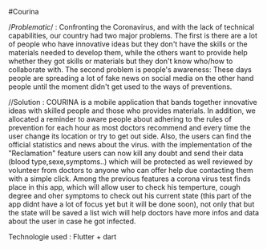 #Courina

/*Problematic*/ :
Confronting the Coronavirus, and with the lack of technical capabilities, our country had two major problems. The first is there are a lot of people who have innovative ideas but they don't have  the skills or the materials needed to develop them, while the others want to provide help whether they got skills or materials but they don't know who/how to collaborate with. The second problem is people's awareness: These days people are spreading a lot of fake news on social media on the other hand people until the moment didn't get used to the ways of preventions.

//Solution :
COURINA is a mobile application that bands together innovative ideas with skilled people and those who provides materials. In addition, we allocated a reminder to aware people about adhering to the rules of prevention for each hour as most doctors recommend and every time the user change its location or try to get out side. Also, the users can find the official statistics and news about the virus. 
with the implementation of the "Reclamation" feature users can now kill any doubt and send their data (blood type,sexe,symptoms..) which will be protected as well reviewed by volunteer from doctors to anyone who can offer help due contacting them with a simple click.
Among the previous features a corona virus test finds place in this app, which will allow user to check his temperture, cough degree and oher symptoms to check out his current state (this part of the app didnt have a lot of focus yet but it will be done soon), not only that but the state will be saved a list wich will help doctors have more infos and data about the user in case he got infected.

Technologie used :
Flutter + dart 
